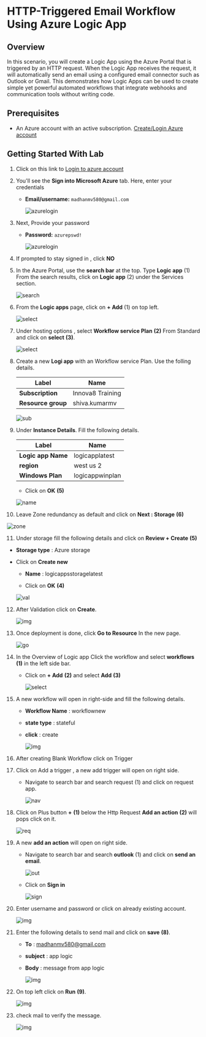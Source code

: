 # HTTP-Triggered Email Workflow Using Azure Logic App

## Overview

In this scenario, you will create a Logic App using the Azure Portal that is triggered by an HTTP request. When the Logic App receives the request, it will automatically send an email using a configured email connector such as Outlook or Gmail. This demonstrates how Logic Apps can be used to create simple yet powerful automated workflows that integrate webhooks and communication tools without writing code.

## Prerequisites

  - An Azure account with an active subscription. [Create/Login Azure account](https://portal.azure.com/#home)

## Getting Started With Lab

1. Click on this link to [Login to azure account](https://portal.azure.com/#home)

2. You'll see the **Sign into Microsoft Azure** tab. Here, enter your credentials
   
      - **Email/username:** `madhanmv580@gmail.com`
      
        ![azurelogin](../functionapp/images/3.png)

3. Next, Provide your password

   - **Password:** `azurepswd!`
     
     ![azurelogin](../functionapp/images/4.png)

4. If prompted to stay signed in , click **NO**

5. In the Azure Portal, use the **search bar** at the top. Type **Logic app** (1) From the search results, click on **Logic app** (2) under the Services section.

   ![search](images/1.png)

6. From the **Logic apps** page, click on **+ Add** (1) on top left.

   ![select](images/2.png)

7. Under hosting options , select **Workflow service Plan** **(2)** From Standard and click on **select** **(3)**.

   ![select](images/3.png)

8. Create a new **Logi app** with an Workflow service Plan. Use the folling details.

   |Label|Name|
   |---|---|
   |**Subscription**|Innova8 Training|
   |**Resource group**|shiva.kumarmv|

   ![sub](images/4.png)

9. Under **Instance Details**. Fill the following details.

   |Label|Name|
   |---|---|
   |**Logic app Name**|logicapplatest|
   |**region**|west us 2|
   |**Windows Plan**|logicappwinplan|

   - Click on **OK** **(5)**


   ![name](images/5.png)

10. Leave Zone redundancy as default and click on **Next : Storage** **(6)**

   ![zone](images/6.png)

11. Under storage fill the following details and click on **Review + Create** **(5)**

   - **Storage type** : Azure storage
     
   - Click on **Create new**

     - **Name** : logicappsstoragelatest
    
     - Click on **OK** **(4)**
    
     ![val](images/7.png)

12. After Validation click on **Create**.

    ![img](images/8.png)

13. Once deployment is done, click **Go to Resource**  In the new page.

    ![go](images/9.png)

14. In the Overview of Logic app Click the workflow and select **workflows** **(1)** in the left side bar.

    - Click on **+ Add** **(2)** and select **Add** **(3)**

      ![select](images/10.png)

15. A new workflow will open in right-side and fill the following details.

    - **Workflow Name** : workflownew
      
    - **state type** : stateful
   
    - **click** : create

      ![img](images/11.png)

16. After creating Blank Workflow click on Trigger

17. Click on Add a trigger , a new add trigger will open on right side.

    - Navigate to search bar and search request (1) and click on request app.
   
      ![nav](images/12.png)

18. Click on Plus button **+** **(1)** below the Http Request **Add an action** **(2)** will pops click on it.

    ![req](images/13.png)

19. A new **add an action** will open on right side.

    - Navigate to search bar and search **outlook** (1) and click on **send an email**.

      ![out](images/14.png)

    - Click on **Sign in**
   
      ![sign](images/15.png)

20. Enter username and password or click on already existing account.

    ![img](images/16.png)

21. Enter the following details to send mail and click on **save** **(8)**.

     - **To** : madhanmv580@gmail.com
   
     - **subject** : app logic
   
     - **Body** : message from app logic
   
       ![img](images/17.png)

22. On top left click on **Run** **(9)**.

    ![img](images/18.png)

23. check mail to verify the message.

    ![img](images/output.png)





    
    


